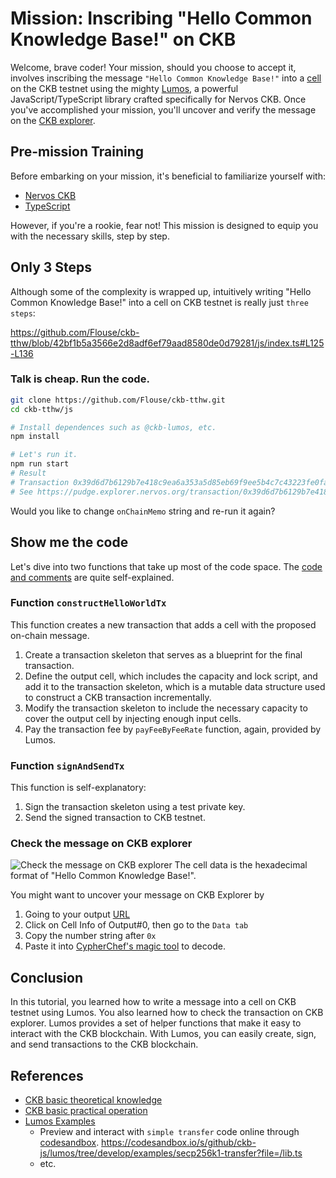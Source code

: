 # Mission: Inscribing "Hello Common Knowledge Base!" on CKB

Welcome, brave coder! Your mission, should you choose to accept it, involves inscribing the message `"Hello Common Knowledge Base!"` into a [cell](https://docs.nervos.org/docs/reference/cell/) on the CKB testnet using the mighty [Lumos](https://github.com/ckb-js/lumos), a powerful JavaScript/TypeScript library crafted specifically for Nervos CKB. Once you've accomplished your mission, you'll uncover and verify the message on the [CKB explorer](https://explorer.nervos.org/).

## Pre-mission Training

Before embarking on your mission, it's beneficial to familiarize yourself with:

- [Nervos CKB](https://ckbacademy.vercel.app/courses/basic-theory)
- [TypeScript](https://www.typescriptlang.org/)

However, if you're a rookie, fear not! This mission is designed to equip you with the necessary skills, step by step.

## Only 3 Steps

Although some of the complexity is wrapped up, intuitively writing "Hello Common Knowledge Base!" into a cell on CKB testnet is really just `three steps`:

https://github.com/Flouse/ckb-tthw/blob/42bf1b5a3566e2d8adf6ef79aad8580de0d79281/js/index.ts#L125-L136

### Talk is cheap. Run the code.

```bash
git clone https://github.com/Flouse/ckb-tthw.git
cd ckb-tthw/js

# Install dependences such as @ckb-lumos, etc.
npm install

# Let's run it.
npm run start
# Result
# Transaction 0x39d6d7b6129b7e418c9ea6a353a5d85eb69f9ee5b4c7c43223fe0fad2b0e6200 sent.
# See https://pudge.explorer.nervos.org/transaction/0x39d6d7b6129b7e418c9ea6a353a5d85eb69f9ee5b4c7c43223fe0fad2b0e6200
```
<!-- TODO: add result image -->
Would you like to change `onChainMemo` string and re-run it again?

## Show me the code
Let's dive into two functions that take up most of the code space. The [code and comments](./index.ts) are quite self-explained.

### Function `constructHelloWorldTx`
This function creates a new transaction that adds a cell with the proposed on-chain message.

1. Create a transaction skeleton that serves as a blueprint for the final transaction.
2. Define the output cell, which includes the capacity and lock script, and add it to the transaction skeleton, which is a mutable data structure used to construct a CKB transaction incrementally.
3. Modify the transaction skeleton to include the necessary capacity to cover the output cell by injecting enough input cells.
4. Pay the transaction fee by `payFeeByFeeRate` function, again, provided by Lumos.

### Function `signAndSendTx`
This function is self-explanatory:
1. Sign the transaction skeleton using a test private key.
2. Send the signed transaction to CKB testnet.

### Check the message on CKB explorer
![Check the message on CKB explorer](https://user-images.githubusercontent.com/1297478/236855817-af2158b4-22f9-4321-b9c6-7b00b474bda9.png)
The cell data is the hexadecimal format of "Hello Common Knowledge Base!".

You might want to uncover your message on CKB Explorer by
1. Going to your output [URL](https://pudge.explorer.nervos.org/transaction/0x39d6d7b6129b7e418c9ea6a353a5d85eb69f9ee5b4c7c43223fe0fad2b0e6200)
2. Click on Cell Info of Output#0, then go to the `Data tab`
3. Copy the number string after `0x`
4. Paste it into [CypherChef's magic tool](https://gchq.github.io/CyberChef/#recipe=From_Hex('None')&input=NDg2NTZjNmM2ZjIwNDM2ZjZkNmQ2ZjZlMjA0YjZlNmY3NzZjNjU2NDY3NjUyMDQyNjE3MzY1MjE) to decode.


## Conclusion
In this tutorial, you learned how to write a message into a cell on CKB testnet using Lumos. You also learned how to check the transaction on CKB explorer. Lumos provides a set of helper functions that make it easy to interact with the CKB blockchain. With Lumos, you can easily create, sign, and send transactions to the CKB blockchain.

## References
- [CKB basic theoretical knowledge](https://ckbacademy.vercel.app/courses/basic-theory)
- [CKB basic practical operation](https://ckbacademy.vercel.app/courses/basic-operation)
- [Lumos Examples](https://github.com/ckb-js/lumos/blob/develop/examples)
  - Preview and interact with `simple transfer` code online through [codesandbox](https://codesandbox.io).
    https://codesandbox.io/s/github/ckb-js/lumos/tree/develop/examples/secp256k1-transfer?file=/lib.ts
  - etc.
